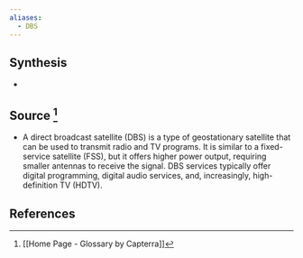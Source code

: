 ```yaml
---
aliases:
  - DBS
---
```

## Synthesis
- 
## Source [^1]
- A direct broadcast satellite (DBS) is a type of geostationary satellite that can be used to transmit radio and TV programs. It is similar to a fixed-service satellite (FSS), but it offers higher power output, requiring smaller antennas to receive the signal. DBS services typically offer digital programming, digital audio services, and, increasingly, high-definition TV (HDTV).
## References

[^1]: [[Home Page - Glossary by Capterra]]
